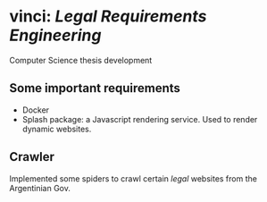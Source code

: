 # vinci: *Legal Requirements Engineering*
Computer Science thesis development

## Some important requirements
- Docker
- Splash package: a Javascript rendering service. Used to render dynamic websites.

## Crawler
Implemented some spiders to crawl certain *legal* websites from the Argentinian Gov.
